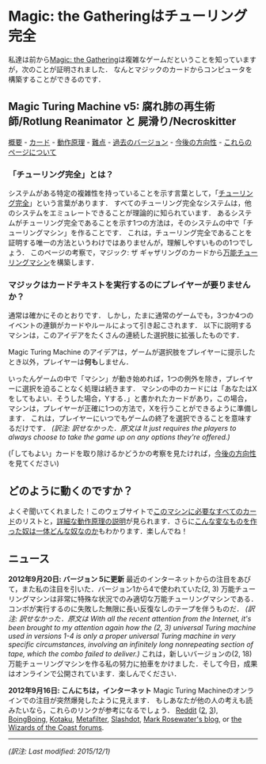 Magic: the Gatheringはチューリング完全
======================================

私達は前から[Magic: the Gathering](http://www.wizards.com/Magic/TCG)は複雑なゲームだということを知っていますが，次のことが証明されました．
なんとマジックのカードからコンピュータを構築することができるのです．

Magic Turing Machine v5: 腐れ肺の再生術師/Rotlung Reanimator と 屍滑り/Necroskitter
-----------------------------------------------------------------------------------

[概要](mtg_index.md) - [カード](mtg_Cards.md) - [動作原理](mtg_HowItWorks.md) - [難点](mtg_Difficulties.md) - [過去のバージョン](mtg_Future.md) - [今後の方向性](mtg_Future.md#Future) - [これらのページについて](mtg_About.md)

### 「チューリング完全」とは？
システムがある特定の複雑性を持っていることを示す言葉として，「[チューリング完全](https://ja.wikipedia.org/wiki/%E3%83%81%E3%83%A5%E3%83%BC%E3%83%AA%E3%83%B3%E3%82%B0%E5%AE%8C%E5%85%A8)」という言葉があります．
すべてのチューリング完全なシステムは，他のシステムをエミュレートできることが理論的に知られています．
あるシステムがチューリング完全であることを示す1つの方法は，そのシステムの中で「チューリングマシン」を作ることです．
これは，チューリング完全であることを証明する唯一の方法というわけではありませんが，理解しやすいものの1つでしょう．
このページの考察で，マジック: ザ ギャザリングのカードから[万能チューリングマシン](https://ja.wikipedia.org/wiki/%E3%83%81%E3%83%A5%E3%83%BC%E3%83%AA%E3%83%B3%E3%82%B0%E3%83%9E%E3%82%B7%E3%83%B3#.E4.B8.87.E8.83.BD.E3.83.81.E3.83.A5.E3.83.BC.E3.83.AA.E3.83.B3.E3.82.B0.E3.83.9E.E3.82.B7.E3.83.B3)を構築します．

### マジックはカードテキストを実行するのにプレイヤーが要りませんか？
通常は確かにそのとおりです．
しかし，たまに通常のゲームでも，3つか4つのイベントの連鎖がカードやルールによって引き起こされます．
以下に説明するマシンは，このアイデアをたくさんの連続した選択肢に拡張したものです．

Magic Turing Machine のアイデアは，ゲームが選択肢をプレイヤーに提示したとき以外，プレイヤーは**何も**しません．

いったんゲームの中で「マシン」が動き始めれば，1つの例外を除き，プレイヤーに選択を迫ることなく処理は続きます．
マシンの中のカードには「あなたはXをしてもよい．そうした場合，Yする．」と書かれたカードがあり，この場合，マシンは，プレイヤーが正確に1つの方法で，Xを行うことができるように準備します．
これは，プレイヤーにいつでもゲームの終了を選択できることを意味するだけです．
_(訳注: 訳せなかった．原文は It just requires the players to always choose to take the game up on any options they're offered.)_

(「してもよい」カードを取り除けるかどうかの考察を見たければ，[今後の方向性](mtg_Future.md#Future)を見てください)

## どのように動くのですか？
よくぞ聞いてくれました！このウェブサイトで[このマシンに必要なすべてのカード](mtg_Cards.md)のリストと，[詳細な動作原理の説明](mtg_HowItWorks.md)が見られます．さらに[こんな変なものを作った奴は一体どんな奴なのか](mtg_About.md)もわかります．楽しんでね！

## ニュース
**2012年9月20日: バージョン 5に更新**
最近のインターネットからの注目をあびて，また私の注目を引いた．バージョン1から4で使われていた(2, 3) 万能チューリングマシンは非常に特殊な状況でのみ適切な万能チューリングマシンである．コンボが実行するのに失敗した無限に長い反復なしのテープを伴うものだ．
_(訳注: 訳せなかった．原文は With all the recent attention from the Internet, it's been brought to my attention again how the (2, 3) universal Turing machine used in versions 1-4 is only a proper universal Turing machine in very specific circumstances, involving an infinitely long nonrepeating section of tape, which the combo failed to deliver.)_
これは，新しいバージョンの(2, 18) 万能チューリングマシンを作る私の努力に拍車をかけました．そして今日，成果はオンラインで公開されています．楽しんでください．

**2012年9月16日: こんにちは，インターネット**
Magic Turing Machineのオンラインでの注目が突然爆発したように見えます．
もしあなたが他の人の考えも読みたいなら，これらのリンクが参考になるでしょう．
 [Reddit](http://www.reddit.com/r/magicTCG/comments/zoojk/magic_is_apparently_turing_complete/) ([2](http://www.reddit.com/r/compsci/comments/zp7c1/magic_the_gathering_is_turing_complete/), [3](http://www.reddit.com/r/programming/comments/zqt4d/magic_the_gathering_is_turing_complete/)), [BoingBoing](http://boingboing.net/2012/09/12/magic-the-gathering.html), [Kotaku](http://kotaku.com/5942472/dark-wizards-turn-magic-card-game-into-basic-computer?post=52599392), [Metafilter](http://www.metafilter.com/119840/Magic-the-Gathering-is-Turing-complete), [Slashdot](http://games.slashdot.org/story/12/09/12/0059200/magic-the-gathering-is-turing-complete), [Mark Rosewater's blog](http://markrosewater.tumblr.com/post/31451269236/did-you-see-the-post-that-demonstrated-that-magic-is), or [the Wizards of the Coast forums](http://community.wizards.com/go/thread/view/75842/29377357/Magic_is_Turing_Complete_(the_Turing_Machine_combo)).

 ---
 _(訳注: Last modified: 2015/12/1)_

